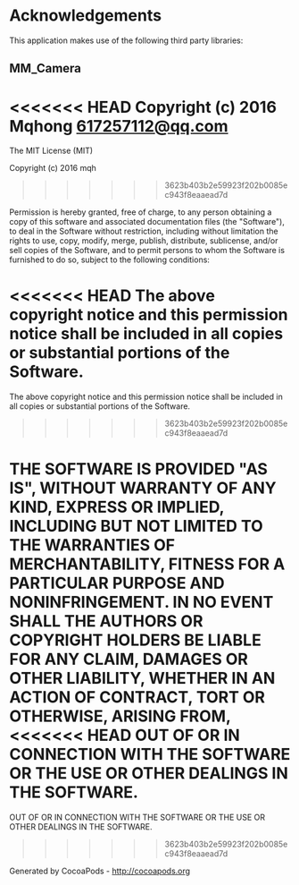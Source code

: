 # Acknowledgements
This application makes use of the following third party libraries:

## MM_Camera

<<<<<<< HEAD
Copyright (c) 2016 Mqhong <617257112@qq.com>
=======
The MIT License (MIT)

Copyright (c) 2016 mqh
>>>>>>> 3623b403b2e59923f202b0085ec943f8eaaead7d

Permission is hereby granted, free of charge, to any person obtaining a copy
of this software and associated documentation files (the "Software"), to deal
in the Software without restriction, including without limitation the rights
to use, copy, modify, merge, publish, distribute, sublicense, and/or sell
copies of the Software, and to permit persons to whom the Software is
furnished to do so, subject to the following conditions:

<<<<<<< HEAD
The above copyright notice and this permission notice shall be included in
all copies or substantial portions of the Software.
=======
The above copyright notice and this permission notice shall be included in all
copies or substantial portions of the Software.
>>>>>>> 3623b403b2e59923f202b0085ec943f8eaaead7d

THE SOFTWARE IS PROVIDED "AS IS", WITHOUT WARRANTY OF ANY KIND, EXPRESS OR
IMPLIED, INCLUDING BUT NOT LIMITED TO THE WARRANTIES OF MERCHANTABILITY,
FITNESS FOR A PARTICULAR PURPOSE AND NONINFRINGEMENT. IN NO EVENT SHALL THE
AUTHORS OR COPYRIGHT HOLDERS BE LIABLE FOR ANY CLAIM, DAMAGES OR OTHER
LIABILITY, WHETHER IN AN ACTION OF CONTRACT, TORT OR OTHERWISE, ARISING FROM,
<<<<<<< HEAD
OUT OF OR IN CONNECTION WITH THE SOFTWARE OR THE USE OR OTHER DEALINGS IN
THE SOFTWARE.
=======
OUT OF OR IN CONNECTION WITH THE SOFTWARE OR THE USE OR OTHER DEALINGS IN THE
SOFTWARE.
>>>>>>> 3623b403b2e59923f202b0085ec943f8eaaead7d

Generated by CocoaPods - http://cocoapods.org
